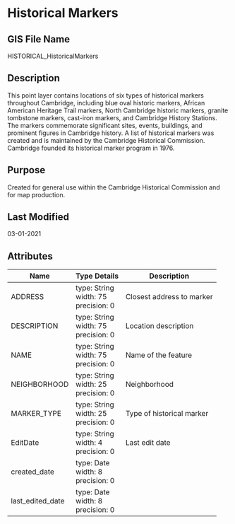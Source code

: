 # Historical Markers
## GIS File Name
HISTORICAL_HistoricalMarkers
## Description
<DIV STYLE="text-align:Left;"><DIV><DIV><P><SPAN>This point layer contains locations of six types of historical markers throughout Cambridge, including blue oval historic markers, African American Heritage Trail markers, North Cambridge historic markers, granite tombstone markers, cast-iron markers, and Cambridge History Stations. The markers commemorate significant sites, events, buildings, and prominent figures in Cambridge history. A list of historical markers was created and is maintained by the Cambridge Historical Commission. Cambridge founded its historical marker program in 1976.</SPAN></P></DIV></DIV></DIV>

## Purpose
Created for general use within the Cambridge Historical Commission and for map production.
## Last Modified
03-01-2021
## Attributes
|Name|Type Details|Description|
|----|------------|-----------|
|ADDRESS|type: String<br/>width: 75<br/>precision: 0|Closest address to marker|
|DESCRIPTION|type: String<br/>width: 75<br/>precision: 0|Location description|
|NAME|type: String<br/>width: 75<br/>precision: 0|Name of the feature|
|NEIGHBORHOOD|type: String<br/>width: 25<br/>precision: 0|Neighborhood|
|MARKER_TYPE|type: String<br/>width: 25<br/>precision: 0|Type of historical marker|
|EditDate|type: String<br/>width: 4<br/>precision: 0|Last edit date|
|created_date|type: Date<br/>width: 8<br/>precision: 0||
|last_edited_date|type: Date<br/>width: 8<br/>precision: 0||

